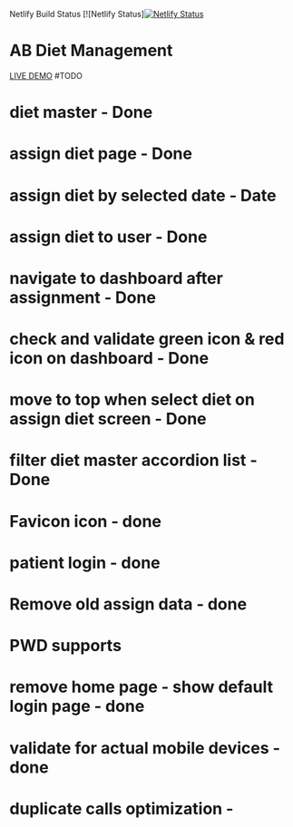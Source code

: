 Netlify Build Status [![Netlify Status][![Netlify Status](https://api.netlify.com/api/v1/badges/22f7bd38-2b4b-413a-9f21-80ec10124a25/deploy-status)](https://app.netlify.com/sites/abdiets/deploys)
# AB Diet Management
[LIVE DEMO](https://abdiets.netlify.app/)
#TODO

# diet master - Done
# assign diet page - Done
# assign diet by selected date - Date
# assign diet to user - Done
# navigate to dashboard after assignment - Done
# check and validate green icon & red icon on dashboard - Done
# move to top when select diet on assign diet screen - Done
# filter diet master accordion list - Done
# Favicon icon - done
# patient login - done
# Remove old assign data - done
# PWD supports
# remove home page - show default login page - done
# validate for actual mobile devices - done
# duplicate calls optimization -